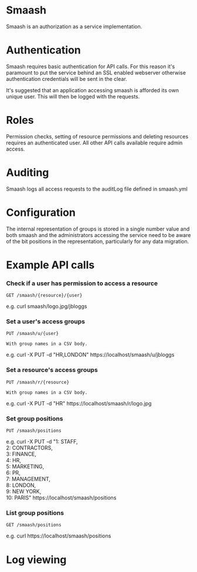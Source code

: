 Smaash
======

Smaash is an authorization as a service implementation.

# Authentication

Smaash requires basic authentication for API calls. For this reason it's
paramount to put the service behind an SSL enabled webserver otherwise
authentication credentials will be sent in the clear.

It's suggested that an application accessing smaash is afforded its own
unique user. This will then be logged with the requests.

# Roles

Permission checks, setting of resource permissions and deleting resources
requires an authenticated user. All other API calls available require
admin access.

# Auditing

Smaash logs all access requests to the auditLog file defined in smaash.yml

# Configuration

The internal representation of groups is stored in a single number value
and both smaash and the administrators accessing the service need to be
aware of the bit positions in the representation, particularly for any
data migration.

# Example API calls

### Check if a user has permission to access a resource

    GET /smaash/{resource}/{user}
    
e.g.
    curl smaash/logo.jpg/jbloggs

### Set a user's access groups

    PUT /smaash/u/{user}
    
    With group names in a CSV body.

e.g.
    curl -X PUT -d "HR,LONDON" https://localhost/smaash/u/jbloggs
    
### Set a resource's access groups

    PUT /smaash/r/{resource}
    
    With group names in a CSV body.

e.g.
    curl -X PUT -d "HR" https://localhost/smaash/r/logo.jpg
    
### Set group positions

    PUT /smaash/positions
    
e.g.
    curl -X PUT -d "1: STAFF, \
    2: CONTRACTORS, \
    3: FINANCE, \
    4: HR, \
    5: MARKETING, \
    6: PR, \
    7: MANAGEMENT, \
    8: LONDON, \
    9: NEW YORK, \
    10: PARIS" https://localhost/smaash/positions
    
### List group positions

    GET /smaash/positions
    
e.g.
    curl https://localhost/smaash/positions

# Log viewing


